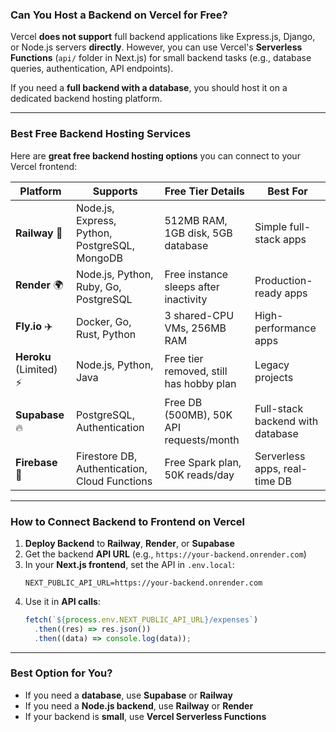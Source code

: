 ### **Can You Host a Backend on Vercel for Free?**  
Vercel **does not support** full backend applications like Express.js, Django, or Node.js servers **directly**. However, you can use Vercel's **Serverless Functions** (`api/` folder in Next.js) for small backend tasks (e.g., database queries, authentication, API endpoints).  

If you need a **full backend with a database**, you should host it on a dedicated backend hosting platform.  

---

### **Best Free Backend Hosting Services**  
Here are **great free backend hosting options** you can connect to your Vercel frontend:  

| Platform | Supports | Free Tier Details | Best For |
|----------|---------|-------------------|----------|
| **Railway** 🚀 | Node.js, Express, Python, PostgreSQL, MongoDB | 512MB RAM, 1GB disk, 5GB database | Simple full-stack apps |
| **Render** 🌍 | Node.js, Python, Ruby, Go, PostgreSQL | Free instance sleeps after inactivity | Production-ready apps |
| **Fly.io** ✈️ | Docker, Go, Rust, Python | 3 shared-CPU VMs, 256MB RAM | High-performance apps |
| **Heroku** (Limited) ⚡ | Node.js, Python, Java | Free tier removed, still has hobby plan | Legacy projects |
| **Supabase** 🔥 | PostgreSQL, Authentication | Free DB (500MB), 50K API requests/month | Full-stack backend with database |
| **Firebase** 📡 | Firestore DB, Authentication, Cloud Functions | Free Spark plan, 50K reads/day | Serverless apps, real-time DB |

---

### **How to Connect Backend to Frontend on Vercel**
1. **Deploy Backend** to **Railway**, **Render**, or **Supabase**  
2. Get the backend **API URL** (e.g., `https://your-backend.onrender.com`)  
3. In your **Next.js frontend**, set the API in `.env.local`:  
   ```env
   NEXT_PUBLIC_API_URL=https://your-backend.onrender.com
   ```
4. Use it in **API calls**:  
   ```javascript
   fetch(`${process.env.NEXT_PUBLIC_API_URL}/expenses`)
     .then((res) => res.json())
     .then((data) => console.log(data));
   ```

---

### **Best Option for You?**
- If you need a **database**, use **Supabase** or **Railway**  
- If you need a **Node.js backend**, use **Railway** or **Render**  
- If your backend is **small**, use **Vercel Serverless Functions**  

